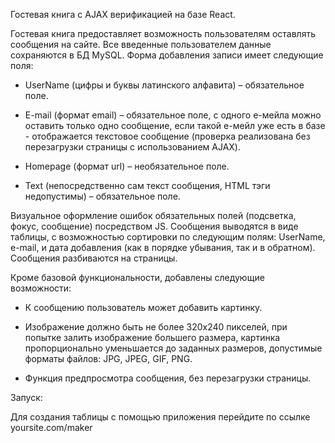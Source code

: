Гостевая книга c AJAX верификацией на базе React.

Гостевая книга предоставляет возможность пользователям оставлять
сообщения на сайте. Все введенные пользователем данные сохраняются в
БД MySQL. Форма добавления записи имеет следующие поля:

* UserName (цифры и буквы латинского алфавита) – обязательное поле.

* E-mail (формат email) – обязательное поле, с одного е-мейла можно
оставить только одно сообщение, если такой е-мейл уже есть в базе -
отображается текстовое сообщение (проверка реализована без
перезагрузки страницы с использованием AJAX).

* Homepage (формат url) – необязательное поле.

* Text (непосредственно сам текст сообщения, HTML тэги недопустимы) –
обязательное поле.

Визуальное оформление ошибок обязательных полей (подсветка,
фокус, сообщение) посредством JS. Сообщения выводятся в виде таблицы,
с возможностью сортировки по следующим полям: UserName, e-mail, и
дата добавления (как в порядке убывания, так и в обратном). Сообщения
разбиваются на страницы.

Кроме базовой функциональности, добавлены следующие возможности:

* К сообщению пользователь может добавить картинку.

* Изображение должно быть не более 320х240 пикселей, при попытке залить
изображение большего размера, картинка пропорционально уменьшается
до заданных размеров, допустимые форматы файлов: JPG, JPEG, GIF, PNG.

* Функция предпросмотра сообщения, без перезагрузки страницы.


Запуск:

Для создания таблицы с помощью приложения перейдите по ссылке yoursite.com/maker
